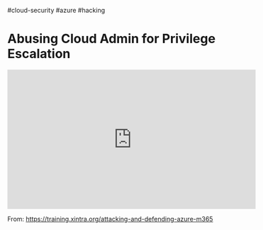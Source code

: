 #cloud-security #azure #hacking 

# Abusing Cloud Admin for Privilege  Escalation


<iframe width="560" height="315" src="https://www.youtube.com/embed/x2WaIPOrDZ0" title="YouTube video player" frameborder="0" allow="accelerometer; autoplay; clipboard-write; encrypted-media; gyroscope; picture-in-picture; web-share" allowfullscreen></iframe>

From: https://training.xintra.org/attacking-and-defending-azure-m365
